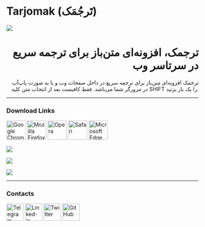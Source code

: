 # Tarjomak (تَرجُمَک)
![](https://mimalef70.github.io/tarjomak/images/demo/logo.svg)

## <h1 align="right">ترجمک، افزونه‌ای متن‌باز برای ترجمه سریع در سرتاسر وب</h1>
<p align="right">ترجمک افزونه‌ای متن‌باز برای ترجمه سریع در داخل صفحات وب و یا به صورت پاپ‌آپ در مرورگر شما می‌باشد. فقط کافیست بعد از انتخاب متن کلید SHIFT را یک بار بزنید. </p>

---------------
### Download Links

<a href="https://chrome.google.com/webstore/detail/dcjdhicepiklefpimapdkbaeoocniemc/"><img src="https://mimalef70.github.io/fontara/images/demo/browsers/chrome.svg" alt="Google Chrome" width="50" /></a>
<a href="https://addons.mozilla.org/en-US/firefox/addon/fontara-font-changer/"><img src="https://mimalef70.github.io/fontara/images/demo/browsers/firefox.svg" alt="Mozilla Firefox" width="50" /></a>
<a href="https://addons.opera.com/en/extensions/details/fontara-font-changer/"><img src="https://mimalef70.github.io/fontara/images/demo/browsers/opera.svg" alt="Opera" width="50" /></a>
<a href="#"><img src="https://mimalef70.github.io/fontara/images/demo/browsers/safari.svg" alt="Safari" width="50" /></a>
<a href="#"><img src="https://mimalef70.github.io/fontara/images/demo/browsers/microsoft-edge.svg" alt="Microsoft Edge" width="50" /></a>



![](https://github.com/mimalef70/tarjomak/blob/master/docs/images/demo/hero-1-2.jpg?raw=true)

![](https://github.com/mimalef70/tarjomak/blob/master/docs/images/demo/screens/Banner1.jpg?raw=true)

![](https://github.com/mimalef70/tarjomak/blob/master/docs/images/demo/screens/Banner2.jpg?raw=true)



---------------
### Contacts

<a href="https://telegram.me/mimalef70"><img src="https://github.com/dolanskurd/tarjomak/blob/master/docs/images/demo/icons/telegram.png?raw=true" alt="Telegram Messenger" width="45" /></a>
<a href="https://www.linkedin.com/in/mostafaalahyari/"><img src="https://github.com/dolanskurd/tarjomak/blob/master/docs/images/demo/icons/linkedin.png?raw=true" alt="Linked-in" width="45" /></a>
<a href="https://twitter.com/mimalef70"><img src="https://github.com/dolanskurd/tarjomak/blob/master/docs/images/demo/icons/twitter.png?raw=true" alt="Twitter" width="45" /></a>
<a href="https://github.com/mimalef70/tarjomak"><img src="https://github.com/dolanskurd/tarjomak/blob/master/docs/images/demo/icons/github.png?raw=true" alt="GitHub" width="45" /></a>

